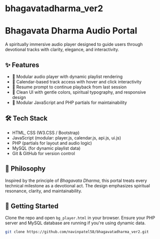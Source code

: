 # bhagavatadharma_ver2
# Bhagavata Dharma Audio Portal

A spiritually immersive audio player designed to guide users through devotional tracks with clarity, elegance, and interactivity.

## ✨ Features

- 🎵 Modular audio player with dynamic playlist rendering
- 📅 Calendar-based track access with hover and click interactivity
- 🔁 Resume prompt to continue playback from last session
- 🎨 Clean UI with gentle colors, spiritual typography, and responsive design
- 🧩 Modular JavaScript and PHP partials for maintainability

## 🛠️ Tech Stack

- HTML, CSS (W3.CSS / Bootstrap)
- JavaScript (modular: player.js, calendar.js, api.js, ui.js)
- PHP (partials for layout and audio logic)
- MySQL (for dynamic playlist data)
- Git & GitHub for version control

## 🙏 Philosophy

Inspired by the principle of *Bhagavata Dharma*, this portal treats every technical milestone as a devotional act. The design emphasizes spiritual resonance, clarity, and maintainability.

## 🚀 Getting Started

Clone the repo and open `bg_player.html` in your browser. Ensure your PHP server and MySQL database are running if you're using dynamic data.

```bash
git clone https://github.com/navinpatel58/bhagavatadharma_ver2.git

